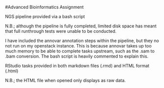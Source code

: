 #Advanced Bioinformatics Assignment

NGS pipeline provided via a bash script

N.B.; although the pipeline is fully completed, limited disk space has meant that full runthrough tests were unable to be conducted.

I have included the annovar annotation steps within the pipeline, but they no not run on my openstack instance.
This is because annovar takes up too much memory to be able to complete tasks upstream, such as the .sam to .bam conversion.
The bash script is heavily commented to explain this.


RStudio tasks provided in both markdown files (.rmd) and HTML format (.html)

N.B.; the HTML file when opened only displays as raw data.
